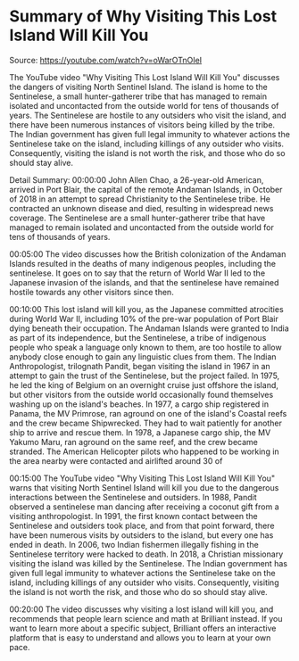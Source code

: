 # Summary of Why Visiting This Lost Island Will Kill You

Source: https://youtube.com/watch?v=oWarOTnOIeI

The YouTube video "Why Visiting This Lost Island Will Kill You" discusses the dangers of visiting North Sentinel Island. The island is home to the Sentinelese, a small hunter-gatherer tribe that has managed to remain isolated and uncontacted from the outside world for tens of thousands of years. The Sentinelese are hostile to any outsiders who visit the island, and there have been numerous instances of visitors being killed by the tribe. The Indian government has given full legal immunity to whatever actions the Sentinelese take on the island, including killings of any outsider who visits. Consequently, visiting the island is not worth the risk, and those who do so should stay alive.

Detail Summary: 
00:00:00
John Allen Chao, a 26-year-old American, arrived in Port Blair, the capital of the remote Andaman Islands, in October of 2018 in an attempt to spread Christianity to the Sentinelese tribe. He contracted an unknown disease and died, resulting in widespread news coverage. The Sentinelese are a small hunter-gatherer tribe that have managed to remain isolated and uncontacted from the outside world for tens of thousands of years.

00:05:00
The video discusses how the British colonization of the Andaman Islands resulted in the deaths of many indigenous peoples, including the sentinelese. It goes on to say that the return of World War II led to the Japanese invasion of the islands, and that the sentinelese have remained hostile towards any other visitors since then.

00:10:00
This lost island will kill you, as the Japanese committed atrocities during World War II, including 10% of the pre-war population of Port Blair dying beneath their occupation. The Andaman Islands were granted to India as part of its independence, but the Sentinelese, a tribe of indigenous people who speak a language only known to them, are too hostile to allow anybody close enough to gain any linguistic clues from them. The Indian Anthropologist, trilognath Pandit, began visiting the island in 1967 in an attempt to gain the trust of the Sentinelese, but the project failed. In 1975, he led the king of Belgium on an overnight cruise just offshore the island, but other visitors from the outside world occasionally found themselves washing up on the island's beaches. In 1977, a cargo ship registered in Panama, the MV Primrose, ran aground on one of the island's Coastal reefs and the crew became Shipwrecked. They had to wait patiently for another ship to arrive and rescue them. In 1978, a Japanese cargo ship, the MV Yakumo Maru, ran aground on the same reef, and the crew became stranded. The American Helicopter pilots who happened to be working in the area nearby were contacted and airlifted around 30 of

00:15:00
The YouTube video "Why Visiting This Lost Island Will Kill You" warns that visiting North Sentinel Island will kill you due to the dangerous interactions between the Sentinelese and outsiders. In 1988, Pandit observed a sentinelese man dancing after receiving a coconut gift from a visiting anthropologist. In 1991, the first known contact between the Sentinelese and outsiders took place, and from that point forward, there have been numerous visits by outsiders to the island, but every one has ended in death. In 2006, two Indian fishermen illegally fishing in the Sentinelese territory were hacked to death. In 2018, a Christian missionary visiting the island was killed by the Sentinelese. The Indian government has given full legal immunity to whatever actions the Sentinelese take on the island, including killings of any outsider who visits. Consequently, visiting the island is not worth the risk, and those who do so should stay alive.

00:20:00
The video discusses why visiting a lost island will kill you, and recommends that people learn science and math at Brilliant instead. If you want to learn more about a specific subject, Brilliant offers an interactive platform that is easy to understand and allows you to learn at your own pace.

